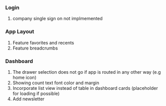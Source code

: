 ### Login
1. company single sign on not implmemented

### App Layout
1. Feature favorites and recents
2. Feature breadcrumbs

### Dashboard
1. The drawer selection does not go if app is routed in any other way (e.g home icon)
2. Showing count text font color and margin
3. Incorporate list view instead of table in dashboard cards (placeholder for loading if possible)
4. Add newsletter
